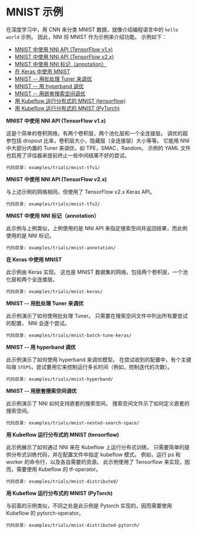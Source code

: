 # MNIST 示例

在深度学习中，用 CNN 来分类 MNIST 数据，就像介绍编程语言中的 `hello world` 示例。 因此，NNI 将 MNIST 作为示例来介绍功能。 示例如下：

- [MNIST 中使用 NNI API (TensorFlow v1.x)](#mnist-tfv1)
- [MNIST 中使用 NNI API (TensorFlow v2.x)](#mnist-tfv2)
- [MNIST 中使用 NNI 标记（annotation）](#mnist-annotation)
- [在 Keras 中使用 MNIST](#mnist-keras)
- [MNIST -- 用批处理 Tuner 来调优](#mnist-batch)
- [MNIST -- 用 hyperband 调优](#mnist-hyperband)
- [MNIST -- 用嵌套搜索空间调优](#mnist-nested)
- [用 Kubeflow 运行分布式的 MNIST (tensorflow)](#mnist-kubeflow-tf)
- [用 Kubeflow 运行分布式的 MNIST (PyTorch)](#mnist-kubeflow-pytorch)

<a name="mnist-tfv1"></a>
**MNIST 中使用 NNI API (TensorFlow v1.x)**

这是个简单的卷积网络，有两个卷积层，两个池化层和一个全连接层。 调优的超参包括 dropout 比率，卷积层大小，隐藏层（全连接层）大小等等。 它能用 NNI 中大部分内置的 Tuner 来调优，如 TPE，SMAC，Random。 示例的 YAML 文件也启用了评估器来提前终止一些中间结果不好的尝试。

`代码目录: examples/trials/mnist-tfv1/`

<a name="mnist-tfv2"></a>
**MNIST 中使用 NNI API (TensorFlow v2.x)**

与上述示例的网络相同，但使用了 TensorFlow v2.x Keras API。

`代码目录: examples/trials/mnist-tfv2/`

<a name="mnist-annotation"></a>
**MNIST 中使用 NNI 标记（annotation）**

此示例与上例类似，上例使用的是 NNI API 来指定搜索空间并返回结果，而此例使用的是 NNI 标记。

`代码目录: examples/trials/mnist-annotation/`

<a name="mnist-keras"></a>
**在 Keras 中使用 MNIST**

此示例由 Keras 实现。 这也是 MNIST 数据集的网络，包括两个卷积层，一个池化层和两个全连接层。

`代码目录: examples/trials/mnist-keras/`

<a name="mnist-batch"></a>
**MNIST -- 用批处理 Tuner 来调优**

此示例演示了如何使用批处理 Tuner。 只需要在搜索空间文件中列出所有要尝试的配置， NNI 会逐个尝试。

`代码目录: examples/trials/mnist-batch-tune-keras/`

<a name="mnist-hyperband"></a>
**MNIST -- 用 hyperband 调优**

此示例演示了如何使用 hyperband 来调优模型。 在尝试收到的配置中，有个主键叫做 `STEPS`，尝试要用它来控制运行多长时间（例如，控制迭代的次数）。

`代码目录: examples/trials/mnist-hyperband/`

<a name="mnist-nested"></a>
**MNIST -- 用嵌套搜索空间调优**

此示例演示了 NNI 如何支持嵌套的搜索空间。 搜索空间文件示了如何定义嵌套的搜索空间。

`代码目录: examples/trials/mnist-nested-search-space/`

<a name="mnist-kubeflow-tf"></a>
**用 Kubeflow 运行分布式的 MNIST (tensorflow)**

此示例展示了如何通过 NNI 来在 Kubeflow 上运行分布式训练。 只需要简单的提供分布式训练代码，并在配置文件中指定 kubeflow 模式。 例如，运行 ps 和 worker 的命令行，以及各自需要的资源。 此示例使用了 Tensorflow 来实现，因而，需要使用 Kubeflow 的 tf-operator。

`代码目录: examples/trials/mnist-distributed/`

<a name="mnist-kubeflow-pytorch"></a>
**用 Kubeflow 运行分布式的 MNIST (PyTorch)**

与前面的示例类似，不同之处是此示例是 Pytorch 实现的，因而需要使用 Kubeflow 的 pytorch-operator。

`代码目录: examples/trials/mnist-distributed-pytorch/`